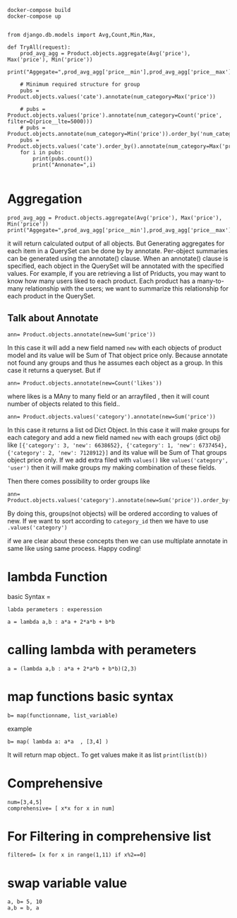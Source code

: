 ```
docker-compose build
docker-compose up
```


```

from django.db.models import Avg,Count,Min,Max, 

def TryAll(request):
    prod_avg_agg = Product.objects.aggregate(Avg('price'), Max('price'), Min('price'))
    print("Aggegate=",prod_avg_agg['price__min'],prod_avg_agg['price__max'],prod_avg_agg['price__avg'])
    
    # Minimum required structure for group
    pubs = Product.objects.values('cate').annotate(num_category=Max('price'))

    # pubs = Product.objects.values('price').annotate(num_category=Count('price', filter=Q(price__lte=5000)))
    # pubs = Product.objects.annotate(num_category=Min('price')).order_by('num_category')
    pubs = Product.objects.values('cate').order_by().annotate(num_category=Max('price'))
    for i in pubs:
        print(pubs.count())
        print("Annonate=",i)


```
# Aggregation

```
prod_avg_agg = Product.objects.aggregate(Avg('price'), Max('price'), Min('price'))
print("Aggegate=",prod_avg_agg['price__min'],prod_avg_agg['price__max'],prod_avg_agg['price__avg'])
```

it will return calculated output of all objects. But Generating aggregates for each item in a QuerySet can be done by by annotate.
Per-object summaries can be generated using the annotate() clause. When an annotate() clause is specified, each object in the QuerySet will be annotated with the specified values.
 For example, if you are retrieving a list of Priducts, you may want to know how many users  liked to each product. Each product has a many-to-many relationship with the users; we want to summarize this relationship for each product in the QuerySet.
 
## Talk about Annotate

``` 
ann= Product.objects.annotate(new=Sum('price'))
```

In this case it will add a new field named `new` with each objects of product model and its value will be Sum of That object price only. Because annotate not found any groups and thus he assumes each object as a group. In this case it returns a queryset.
But if 
```
ann= Product.objects.annotate(new=Count('likes'))
```
where likes is a MAny to many field or an arrayfiled , then it will count number of objects related to this field..

```
ann= Product.objects.values('category').annotate(new=Sum('price'))
```

In this case it returns a list od Dict Object. In this case it will make groups for each category and  add a new field named `new` with each groups (dict obj) like `[{'category': 3, 'new': 6638652}, {'category': 1, 'new': 6737454}, {'category': 2, 'new': 7128912}]`  and its value will be Sum of That groups object price only. 
If we add extra filed with `values()` like `values('category', 'user')` then it will make groups my making combination of these fields.

Then there comes possibility to order groups like
```
ann= Product.objects.values('category').annotate(new=Sum('price')).order_by('new')
```
By doing this, groups(not objects) will be  ordered according to values of new. If we want to sort according to `category_id` then we have to use `.values('category')`


if we are clear about these concepts then we can use multiplate annotate in same like using same process.
Happy coding!

# lambda Function
basic Syntax = 
```
labda perameters : experession
```
```
a = lambda a,b : a*a + 2*a*b + b*b
```

# calling lambda with perameters
```
a = (lambda a,b : a*a + 2*a*b + b*b)(2,3)
```


# map functions basic syntax
```
b= map(functionname, list_variable)
``` 
example 
```
b= map( lambda a: a*a  , [3,4] )
```
It will return map object.. To get values make it as list
`print(list(b))`

# Comprehensive 
```
num=[3,4,5]
comprehensive= [ x*x for x in num]
```

# For Filtering in comprehensive list 
```
filtered= [x for x in range(1,11) if x%2==0]
```
# swap variable value
```
a, b= 5, 10
a,b = b, a
```


